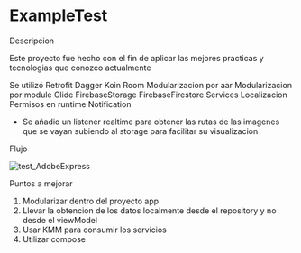 # ExampleTest

Descripcion

Este proyecto fue hecho con el fin de aplicar las mejores practicas y tecnologias que conozco actualmente

Se utilizó
Retrofit
Dagger
Koin
Room
Modularizacion por aar
Modularizacion por module
Glide
FirebaseStorage
FirebaseFirestore
Services
Localizacion
Permisos en runtime
Notification

* Se añadio un listener realtime para obtener las rutas de las imagenes que se vayan subiendo al storage
para facilitar su visualizacion

Flujo

![test_AdobeExpress](https://user-images.githubusercontent.com/39423921/198044194-8ef20a09-e185-49dd-86a9-e07822d07cd9.gif)

Puntos a mejorar

1. Modularizar dentro del proyecto app
2. Llevar la obtencion de los datos localmente desde el repository y no desde el viewModel
3. Usar KMM para consumir los servicios
4. Utilizar compose
